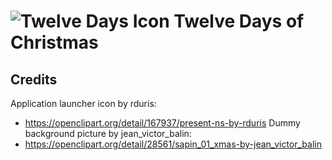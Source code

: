 # ![Twelve Days Icon](https://raw.githubusercontent.com/cochrane343/twelve-days/master/res/drawable-mdpi/ic_launcher.png) Twelve Days of Christmas

## Credits
Application launcher icon by rduris:
* https://openclipart.org/detail/167937/present-ns-by-rduris
Dummy background picture by jean_victor_balin:
* https://openclipart.org/detail/28561/sapin_01_xmas-by-jean_victor_balin

